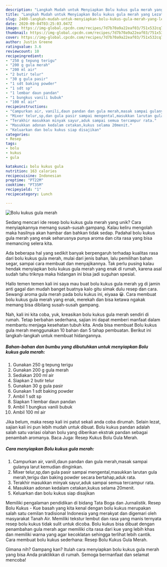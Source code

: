 ```yaml
---
description: "Langkah Mudah untuk Menyiapkan Bolu kukus gula merah yang Lezat"
title: "Langkah Mudah untuk Menyiapkan Bolu kukus gula merah yang Lezat"
slug: 2400-langkah-mudah-untuk-menyiapkan-bolu-kukus-gula-merah-yang-lezat
date: 2020-09-04T03:25:03.047Z
image: https://img-global.cpcdn.com/recipes/7d7b70a9a22eaf03/751x532cq70/bolu-kukus-gula-merah-foto-resep-utama.jpg
thumbnail: https://img-global.cpcdn.com/recipes/7d7b70a9a22eaf03/751x532cq70/bolu-kukus-gula-merah-foto-resep-utama.jpg
cover: https://img-global.cpcdn.com/recipes/7d7b70a9a22eaf03/751x532cq70/bolu-kukus-gula-merah-foto-resep-utama.jpg
author: Justin Greene
ratingvalue: 3.6
reviewcount: 10
recipeingredient:
- "250 g tepung terigu"
- "200 g gula merah"
- "200 ml air"
- "2 butir telur"
- "30 g gula pasir"
- "1 sdt baking powder"
- "1 sdt sp"
- "1 lembar daun pandan"
- "1 bungkus vanili bubuk"
- "100 ml air"
recipeinstructions:
- "Campurkan air, vanili,daun pandan dan gula merah,masak sampai gulanya larut kemudian dinginkan."
- "Mixer telur,sp,dan gula pasir sampai mengental,masukkan larutan gula merah,terigu dan baking powder secara bertahap,aduk rata."
- "Terakhir masukkan minyak sayur,aduk sampai semua tercampur rata."
- "Masukkan adonan kedalam cetakan,kukus selama 20menit."
- "Keluarkan dan bolu kukus siap disajikan"
categories:
- Resep
tags:
- bolu
- kukus
- gula

katakunci: bolu kukus gula 
nutrition: 163 calories
recipecuisine: Indonesian
preptime: "PT22M"
cooktime: "PT35M"
recipeyield: "1"
recipecategory: Lunch

---
```



![Bolu kukus gula merah](https://img-global.cpcdn.com/recipes/7d7b70a9a22eaf03/751x532cq70/bolu-kukus-gula-merah-foto-resep-utama.jpg)

Sedang mencari ide resep bolu kukus gula merah yang unik? Cara menyiapkannya memang susah-susah gampang. Kalau keliru mengolah maka hasilnya akan hambar dan bahkan tidak sedap. Padahal bolu kukus gula merah yang enak seharusnya punya aroma dan cita rasa yang bisa memancing selera kita.

Ada beberapa hal yang sedikit banyak berpengaruh terhadap kualitas rasa dari bolu kukus gula merah, mulai dari jenis bahan, lalu pemilihan bahan segar, sampai cara membuat dan menyajikannya. Tak perlu pusing kalau hendak menyiapkan bolu kukus gula merah yang enak di rumah, karena asal sudah tahu triknya maka hidangan ini bisa jadi suguhan spesial.

Hallo temen temen kali ini saya mau buat bolu kukus gula merah yg di jamin anti gagal dan mudah banget buatnya kalo gitu simak dulu resep dan cara. Sewangi aroma gula merah pada bolu kukus ini, eiyaaa 😀. Cara membuat bolu kukus gula merah yang enak, merekah dan bisa ketawa ngakak memang bisa dibilang susah-susah gampang.


Nah, kali ini kita coba, yuk, kreasikan bolu kukus gula merah sendiri di rumah. Tetap berbahan sederhana, sajian ini dapat memberi manfaat dalam membantu menjaga kesehatan tubuh kita. Anda bisa membuat Bolu kukus gula merah menggunakan 10 bahan dan 5 tahap pembuatan. Berikut ini langkah-langkah untuk membuat hidangannya.

<!--inarticleads1-->

##### Bahan-bahan dan bumbu yang dibutuhkan untuk menyiapkan Bolu kukus gula merah:

1. Gunakan 250 g tepung terigu
1. Gunakan 200 g gula merah
1. Sediakan 200 ml air
1. Siapkan 2 butir telur
1. Gunakan 30 g gula pasir
1. Gunakan 1 sdt baking powder
1. Ambil 1 sdt sp
1. Siapkan 1 lembar daun pandan
1. Ambil 1 bungkus vanili bubuk
1. Ambil 100 ml air


Jika belum, maka resep kali ini patut sekali anda coba dirumah. Selain lezat, sajian kali ini pun lebih mudah untuk dibuat. Bolu kukus pandan adalah salah satu variasi olahan bolu yang diberikan ekstrak pandan sebagai penambah aromanya. Baca Juga: Resep Kukus Bolu Gula Merah. 

<!--inarticleads2-->

##### Cara menyiapkan Bolu kukus gula merah:

1. Campurkan air, vanili,daun pandan dan gula merah,masak sampai gulanya larut kemudian dinginkan.
1. Mixer telur,sp,dan gula pasir sampai mengental,masukkan larutan gula merah,terigu dan baking powder secara bertahap,aduk rata.
1. Terakhir masukkan minyak sayur,aduk sampai semua tercampur rata.
1. Masukkan adonan kedalam cetakan,kukus selama 20menit.
1. Keluarkan dan bolu kukus siap disajikan


Memiliki pengalaman pendidikan di bidang Tata Boga dan Jurnalistik. Resep Bolu Kukus - Kue basah yang kita kenal dengan bolu kukus merupakan salah satu cemilan tradisional Indonesia yang merakyat dan digemari oleh masyarakat Tanah Air. Memiliki tekstur lembut dan rasa yang manis ternyata resep bolu kukus tidak sulit untuk dicoba. Bolu kukus bisa dibuat dengan penambahan gula merah agar memiliki cita rasa dari kue yang lebih khas dan memiliki warna yang agar kecoklatan sehingga terlihat lebih cantik. Cara membuat bolu kukus sederhana: Resep Bolu Kukus Gula Merah. 

Gimana nih? Gampang kan? Itulah cara menyiapkan bolu kukus gula merah yang bisa Anda praktikkan di rumah. Semoga bermanfaat dan selamat mencoba!
